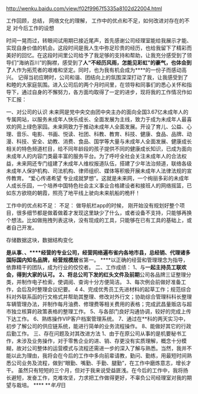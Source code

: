 http://wenku.baidu.com/view/f02f9967f5335a8102d22004.html

工作回顾，总结，
网络文化的理解， 
工作中的优点和不足，如何改进对存在的不足
对今后工作的设想 
 
 时间一晃而过，转眼间试用期已接近尾声，首先感谢公司经理室能给我展示才能、实现自身价值的机会。这段时间是我人生中弥足珍贵的经历，也给我留下了精彩而美好的回忆。在这段时间里公司给予了我足够的支持和帮助，让我充分感受到了领导们“海纳百川”的胸襟，感受到了**人“不经历风雨，怎能见彩虹”的豪气，也体会到了**人作为拓荒者的艰难和坚定。同时，也为我有机会成为****的一份子而感动高兴。 
  记得当初应聘时，公司和谐、团结向上的氛围深深打动了我，让我感受到了和睦的大家庭氛围。进入公司后的两个月时间里，在领导和同事们的悉心关怀和指导下，通过自身的不懈努力，各方面均取得了一定的进步，现将我的工作情况作如下汇报： 
  
  
  
  一、对公司的认识 
   未来网是党中央交由团中央主办的面向全国3.67亿未成年人的专属网站，以服务未成年人快乐成长、全面发展为主线，致力于成为未成年人最喜欢的网上绿色家园。未来网致力于推动未成年人全面发展。开设了育儿、公益、心理、音乐、电影、书画、悦读、社团、科教、教育、科技、健康、食品、品牌、动漫、科技、安全、幼教、消费、食品、国学等大量与未成年人全面发展、健康成长相关的特色频道栏目，给不同年龄段的孩子提供不同的健康成长知识，已成为面向未成年人的内容门类最丰富的服务平台。为了呼吁全社会关注未成年人的合法权益，未来网还专门组建了未成年人维权报道队伍，搭建了少年法治频道，联络各级未成年人保护机构、司法机构、律师组织、媒体等积极开展未成年人法律法规的宣传教育。 “爱心传递希望 专业成就梦想”。这就是未来网，一个绚丽多彩的未成年人成长乐园，一个培养中国特色社会主义事业合格建设者和接班人的网络摇篮，已如东方欲晓的朝霞，照亮了地平线上驶向未来航船的桅杆！ 
  
  
  
  
  工作中的优点和不足：
  不足： 做导航栏app的时候， 刚开始没有规划好整个项目，很多细节都是做着做着才发现这里缺少了什么，或者设备不支持，只能够再换个想法。比如做拖拽列表这块，没有现成的工具，只能够在已有工具的基础上，或者自己开发。
  
  存储数据这块，数据结构变化
  
  
  
  
  
  
  
  
   ****是从事****、**、****经营的专业公司，经营网络遍布省内各地市县，总经销、代理诸多国际国内知名品牌，经营规模居**省第一。  ****以正确的经营和管理理念为指导，依靠精干的团队，成为行业的佼佼者。 二、工作成绩：  1、与**一起主持员工联欢会，得到大家的认可。  2、将总公司下发的红头文件及前期**公司各品牌三证整理分类，并制作电子检索，使调阅、查询十分方便简洁。  3、每次例会前做好准备工作，会后及时整理会议纪要。 
 4  4、完成优秀员工先进材料的起草工作；规范综合科对外联系函的行文格式并帮助其整理、修改对外行文；协助综合管理科科长整理车辆管理办法，并制作每月油费、修理费等相关费用的表格；完成武昌量贩店与超市独立核算的政策表格的整理工作。  5、与各部门良好沟通协调，较好的完成上传下达工作。 6、熟练操作VIP客户档案管理系统。  7、通过在**科的两天实习中，初步了解公司的供应链系统，能进行简单的业务流程操作。 8、能做好其它的行政后勤工作。 三、存在问题及对其改进方法  1、由于在原公司从事的是机要秘书工作，未涉及业务操作，对于零售企业的进、销、存更没有实质理解，概念十分模糊，故对公司整体的运营模式与流程还需进一步的深入了解与熟悉。当然，我并不能以此为理由，我将会在今后的工作中多向前辈请教，勤问、勤练，用最短时间熟悉公司业务及流程，做到“眼勤、嘴勤、手勤、腿勤”，在工作中磨炼意志，增长才干。  虽然只有短短的三个月，但对于我来说受益匪浅。在今后的工作中，我将扬长避短，发奋工作，克难攻坚，力求把工作做得更好，不辜负公司经理室对我的期望与栽培。  ****  ****年*月*日
